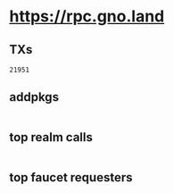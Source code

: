 # https://rpc.gno.land

## TXs
```
21951
```

## addpkgs
```
```

## top realm calls
```
```

## top faucet requesters
```
```

